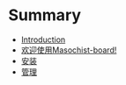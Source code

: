 # Summary

* [Introduction](introduce.md)
* [欢迎使用Masochist-board!](introduce.md)
* [安装](Installing.md)
* [管理](management.md)


